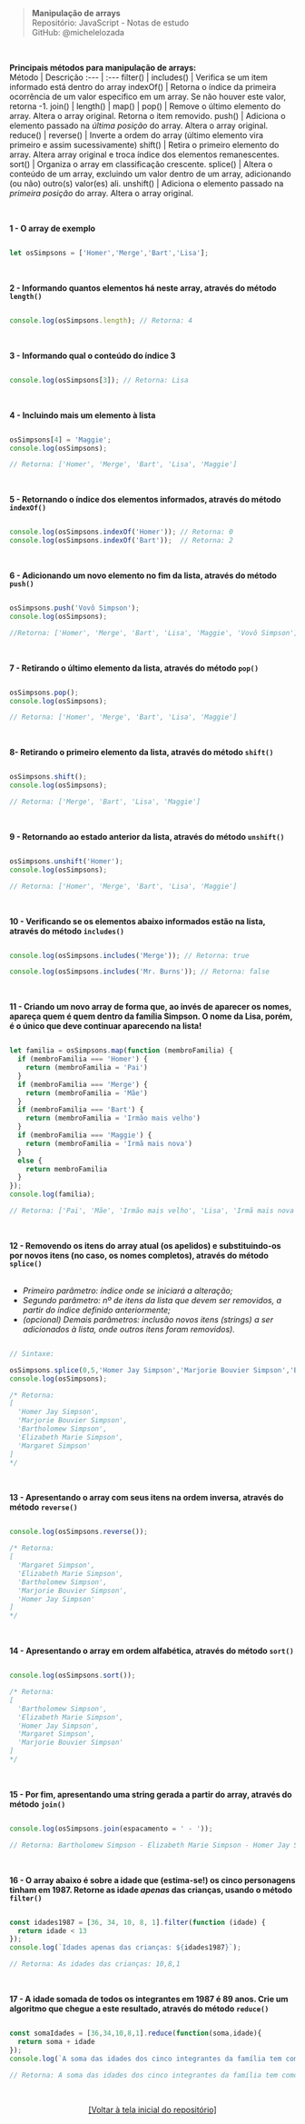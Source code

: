 > **Manipulação de arrays**  
> Repositório: JavaScript - Notas de estudo   
> GitHub: @michelelozada
&nbsp;
     
&nbsp;    

**Principais métodos para manipulação de arrays:**  
Método | Descrição
:---   | :---
filter()   |
includes() | Verifica se um item informado está dentro do array
indexOf()  | Retorna o índice da primeira ocorrência de um valor especifico em um array. Se não houver este valor, retorna -1.
join()     |
length()   |
map()      |
pop()      | Remove o último elemento do array. Altera o array original. Retorna o item removido.
push()     | Adiciona o elemento passado na *última posição* do array. Altera o array original.
reduce()   |
reverse()  | Inverte a ordem do array (último elemento vira primeiro e assim sucessivamente)
shift()    | Retira o primeiro elemento do array. Altera array original e troca índice dos elementos remanescentes.
sort()     | Organiza o array em classificação crescente.
splice()   | Altera o conteúdo de um array, excluindo um valor dentro de um array, adicionando (ou não) outro(s) valor(es) ali.
unshift()  | Adiciona o elemento passado na *primeira posição* do array. Altera o array original.  

&nbsp;    

**1 - O array de exemplo**  
```js

let osSimpsons = ['Homer','Merge','Bart','Lisa'];
```

&nbsp;  

**2 - Informando quantos elementos há neste array, através do método `length()`**    
```js

console.log(osSimpsons.length); // Retorna: 4
```

&nbsp;  

**3 - Informando qual o conteúdo do índice 3**  
```js

console.log(osSimpsons[3]); // Retorna: Lisa
```

&nbsp;  

**4 - Incluindo mais um elemento à lista**  
```js

osSimpsons[4] = 'Maggie';
console.log(osSimpsons);

// Retorna: ['Homer', 'Merge', 'Bart', 'Lisa', 'Maggie']
```

&nbsp;  

**5 - Retornando o índice dos elementos informados, através do método `indexOf()`**    

```js

console.log(osSimpsons.indexOf('Homer')); // Retorna: 0
console.log(osSimpsons.indexOf('Bart'));  // Retorna: 2
```

&nbsp;  

**6 - Adicionando um novo elemento no fim da lista, através do método `push()`**
```js

osSimpsons.push('Vovô Simpson');
console.log(osSimpsons);

//Retorna: ['Homer', 'Merge', 'Bart', 'Lisa', 'Maggie', 'Vovô Simpson']
```

&nbsp;  

**7 - Retirando o último elemento da lista, através do método `pop()`**  
```js

osSimpsons.pop();
console.log(osSimpsons);

// Retorna: ['Homer', 'Merge', 'Bart', 'Lisa', 'Maggie']
```

&nbsp;  

**8- Retirando o primeiro elemento da lista, através do método `shift()`**  
```js

osSimpsons.shift();
console.log(osSimpsons);

// Retorna: ['Merge', 'Bart', 'Lisa', 'Maggie']
```

&nbsp;  

**9 - Retornando ao estado anterior da lista, através do método `unshift()`**  
```js

osSimpsons.unshift('Homer');
console.log(osSimpsons);

// Retorna: ['Homer', 'Merge', 'Bart', 'Lisa', 'Maggie']
```

&nbsp;  

**10 - Verificando se os elementos abaixo informados estão na lista, através do método `includes()`**  

```js

console.log(osSimpsons.includes('Merge')); // Retorna: true

console.log(osSimpsons.includes('Mr. Burns')); // Retorna: false
```

&nbsp;   

**11 - Criando um novo array de forma que, ao invés de aparecer os nomes, apareça quem é quem dentro da família Simpson. O nome da Lisa, porém, é o único que deve continuar aparecendo na lista!**  
```js

let familia = osSimpsons.map(function (membroFamilia) {
  if (membroFamilia === 'Homer') {
    return (membroFamilia = 'Pai')
  }
  if (membroFamilia === 'Merge') {
    return (membroFamilia = 'Mãe')
  }
  if (membroFamilia === 'Bart') {
    return (membroFamilia = 'Irmão mais velho')
  }
  if (membroFamilia === 'Maggie') {
    return (membroFamilia = 'Irmã mais nova')
  }
  else {
    return membroFamilia
  }
});
console.log(familia);

// Retorna: ['Pai', 'Mãe', 'Irmão mais velho', 'Lisa', 'Irmã mais nova']
```

&nbsp;  

**12 - Removendo os itens do array atual (os apelidos) e substituindo-os por novos itens (no caso, os nomes completos), através do método `splice()`**   
&nbsp;  

- *Primeiro parâmetro: índice onde se iniciará a alteração;*   
- *Segundo parâmetro: nº de itens da lista que devem ser removidos, a partir do índice definido anteriormente;*  
- *(opcional) Demais parâmetros: inclusão novos itens (strings) a ser adicionados à lista, onde outros itens foram removidos).*    
```js

// Sintaxe: 

osSimpsons.splice(0,5,'Homer Jay Simpson','Marjorie Bouvier Simpson','Bartholomew Simpson','Elizabeth Marie Simpson','Margaret Simpson');
console.log(osSimpsons);

/* Retorna:
[
  'Homer Jay Simpson', 
  'Marjorie Bouvier Simpson', 
  'Bartholomew Simpson', 
  'Elizabeth Marie Simpson', 
  'Margaret Simpson'
] 
*/
```
&nbsp;  

**13 - Apresentando o array com seus itens na ordem inversa, através do método `reverse()`** 
```js

console.log(osSimpsons.reverse());

/* Retorna: 
[
  'Margaret Simpson', 
  'Elizabeth Marie Simpson', 
  'Bartholomew Simpson', 
  'Marjorie Bouvier Simpson', 
  'Homer Jay Simpson'
] 
*/
```
&nbsp;  

**14 - Apresentando o array em ordem alfabética, através do método `sort()`**  
```js

console.log(osSimpsons.sort());

/* Retorna: 
[
  'Bartholomew Simpson', 
  'Elizabeth Marie Simpson', 
  'Homer Jay Simpson', 
  'Margaret Simpson', 
  'Marjorie Bouvier Simpson'
] 
*/
```

&nbsp;  

**15 - Por fim, apresentando uma string gerada a partir do array, através do método `join()`**   
```js

console.log(osSimpsons.join(espacamento = ' - '));

// Retorna: Bartholomew Simpson - Elizabeth Marie Simpson - Homer Jay Simpson - Margaret Simpson - Marjorie Bouvier Simpson
```

&nbsp;  

**16 - O array abaixo é sobre a idade que (estima-se!) os cinco personagens tinham em 1987. Retorne as idade *apenas* das crianças, usando o método `filter()`**  
```js

const idades1987 = [36, 34, 10, 8, 1].filter(function (idade) {
  return idade < 13
});
console.log(`Idades apenas das crianças: ${idades1987}`);

// Retorna: As idades das crianças: 10,8,1
```

&nbsp;  

**17 - A idade somada de todos os integrantes em 1987 é 89 anos. Crie um algoritmo que chegue a este resultado, através do método `reduce()`**  
```js

const somaIdades = [36,34,10,8,1].reduce(function(soma,idade){
  return soma + idade
});
console.log(`A soma das idades dos cinco integrantes da família tem como resultado ${somaIdades} anos.`);

// Retorna: A soma das idades dos cinco integrantes da família tem como resultado 89 anos.
```

&nbsp;

<div align="center">
<a href="https://github.com/michelelozada/JavaScript-Study-Notes">[Voltar à tela inicial do repositório]</a>
</div>